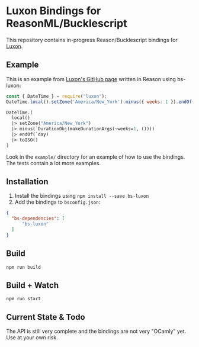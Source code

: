 # Luxon Bindings for ReasonML/Bucklescript

This repository contains in-progress Reason/Bucklescript bindings for [Luxon](https://github.com/moment/luxon).

## Example

This is an example from [Luxon's GitHub page](https://github.com/moment/luxon) written in Reason using bs-luxon:

```javascript
const { DateTime } = require("luxon");
DateTime.local().setZone('America/New_York').minus({ weeks: 1 }).endOf('day').toISO()
```

```ocaml
DateTime.(
  local()
  |> setZone("America/New_York")
  |> minus(`DurationObj(makeDurationArgs(~weeks=1, ())))
  |> endOf(`day)
  |> toISO()
)
```

Look in the `example/` directory for an example of how to use the bindings. The tests contain a lot more examples.

## Installation

1. Install the bindings using `npm install --save bs-luxon`
2. Add the bindings to `bsconfig.json`:

```json
{
  "bs-dependencies": [
      "bs-luxon"
  ]
}
```

## Build
```
npm run build
```

## Build + Watch

```
npm run start
```

## Current State & Todo

The API is still very complete and the bindings are not very "OCamly" yet. Use at your own risk.